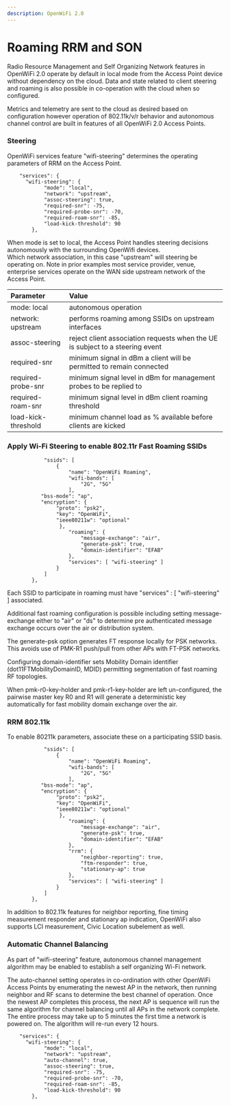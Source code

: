 ```yaml
---
description: OpenWiFi 2.0
---
```


# Roaming RRM and SON

Radio Resource Management and Self Organizing Network features in OpenWiFi 2.0 operate by default in local mode from the Access Point device without dependency on the cloud. Data and state related to client steering and roaming is also possible in co-operation with the cloud when so configured.

 Metrics and telemetry are sent to the cloud as desired based on configuration however operation of 802.11k/v/r behavior and autonomous channel control are built in features of all OpenWiFi 2.0 Access Points. 

### Steering

 OpenWiFi services feature "wifi-steering" determines the operating parameters of RRM on the Access Point. 

```text
	"services": {
      "wifi-steering": {
			"mode": "local",
			"network": "upstream",
			"assoc-steering": true,
			"required-snr": -75,
			"required-probe-snr": -70,
			"required-roam-snr": -85,
			"load-kick-threshold": 90
		},  
```

When mode is set to local, the Access Point handles steering decisions autonomously with the surrounding OpenWifi devices.   
Which network association, in this case "upstream" will steering be operating on. Note in prior examples most service provider, venue, enterprise services operate on the WAN side upstream network of the Access Point. 

| Parameter | Value |
| :--- | :--- |
| mode: local | autonomous operation |
| network: upstream | performs roaming among SSIDs on upstream interfaces |
| assoc-steering | reject client association requests when the UE is subject to a steering event |
| required-snr | minimum signal in dBm a client will be permitted to remain connected |
| required-probe-snr | minimum signal level in dBm for management probes to be replied to |
| required-roam-snr | minimum signal level in dBm client roaming threshold |
| load-kick-threshold | minimum channel load as % available before clients are kicked |

### Apply Wi-Fi Steering to enable 802.11r Fast Roaming SSIDs

```text
			"ssids": [
				{
					"name": "OpenWiFi Roaming",
					"wifi-bands": [
						"2G", "5G"
					],
           "bss-mode": "ap",
           "encryption": {
                "proto": "psk2",
                "key": "OpenWiFi",
                "ieee80211w": "optional"
                 },                   
					"roaming": {
						"message-exchange": "air",
						"generate-psk": true,
						"domain-identifier": "EFAB"
					},
					"services": [ "wifi-steering" ]
                }
			]
		},
```

Each SSID to participate in roaming must have "services" : \[ "wifi-steering" \] associated. 

Additional fast roaming configuration is possible including setting message-exchange either to "air" or "ds" to determine pre authenticated message exchange occurs over the air or distribution system. 

  
The generate-psk option generates FT response locally for PSK networks. This avoids use of PMK-R1 push/pull from other APs with FT-PSK networks.  


Configuring domain-identifier sets Mobility Domain identifier \(dot11FTMobilityDomainID, MDID\) permitting segmentation of fast roaming RF topologies.  


When pmk-r0-key-holder and pmk-r1-key-holder are left un-configured, the pairwise master key R0 and R1 will generate a deterministic key automatically for fast mobility domain exchange over the air. 

### RRM 802.11k 

To enable 80211k parameters, associate these on a participating SSID basis.

```text
			"ssids": [
				{
					"name": "OpenWiFi Roaming",
					"wifi-bands": [
						"2G", "5G"
					],
           "bss-mode": "ap",
           "encryption": {
                "proto": "psk2",
                "key": "OpenWiFi",
                "ieee80211w": "optional"
                 },                   
					"roaming": {
						"message-exchange": "air",
						"generate-psk": true,
						"domain-identifier": "EFAB"
					},
					"rrm": {
						"neighbor-reporting": true,
						"ftm-responder": true, 
						"stationary-ap": true
					},
					"services": [ "wifi-steering" ]
                }
			]
		},
```

In addition to 802.11k features for neighbor reporting, fine timing measurement responder and stationary ap indication, OpenWiFi also supports LCI measurement, Civic Location subelement as well. 

### Automatic Channel Balancing

As part of "wifi-steering" feature, autonomous channel management algorithm may be enabled to establish a self organizing Wi-Fi network. 

The auto-channel setting operates in co-ordination with other OpenWiFi Access Points by enumerating the newest AP in the network, then running neighbor and RF scans to determine the best channel of operation. Once the newest AP completes this process, the next AP is sequence will run the same algorithm for channel balancing until all APs in the network complete. The entire process may take up to 5 minutes the first time a network is powered on. The algorithm will re-run every 12 hours. 

```text
	"services": {
      "wifi-steering": {
			"mode": "local",
			"network": "upstream",
			"auto-channel": true,
			"assoc-steering": true,
			"required-snr": -75,
			"required-probe-snr": -70,
			"required-roam-snr": -85,
			"load-kick-threshold": 90
		},  
```

